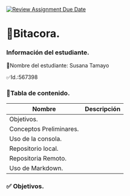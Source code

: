 [![Review Assignment Due Date](https://classroom.github.com/assets/deadline-readme-button-22041afd0340ce965d47ae6ef1cefeee28c7c493a6346c4f15d667ab976d596c.svg)](https://classroom.github.com/a/IYE4ssuc)
# 📖Bitacora.
### Información del estudiante.  
📝Nombre del estudiante:  Susana Tamayo

✅Id.:567398

### 📂Tabla de contenido.
| Nombre |Descripción |
|--------------|--------------|
| Objetivos.| |
| Conceptos Preliminares. ||
| Uso de la consola.||
| Repositorio local.| |
| Repositoria Remoto.||
| Uso de Markdown.||

### ✅ Objetivos.





